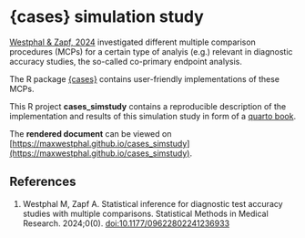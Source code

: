 # \{cases\} simulation study

[Westphal \& Zapf, 2024](https://journals.sagepub.com/doi/full/10.1177/09622802241236933) investigated different multiple comparison procedures (MCPs) for a certain type of analyis (e.g.) relevant in diagnostic accuracy studies, the so-called co-primary endpoint analysis.

The R package [{cases}](https://github.com/maxwestphal/cases/) contains user-friendly implementations of these MCPs.

This R project **cases_simstudy** contains a reproducible description of the implementation and results of this simulation study in form of a [quarto book](https://quarto.org/docs/books).  

The **rendered document** can be viewed on [https://maxwestphal.github.io/cases_simstudy](https://maxwestphal.github.io/cases_simstudy).


## References

1. Westphal M, Zapf A. Statistical inference for diagnostic test accuracy studies with multiple comparisons. Statistical Methods in Medical Research. 2024;0(0). [doi:10.1177/09622802241236933](https://journals.sagepub.com/doi/full/10.1177/09622802241236933)

